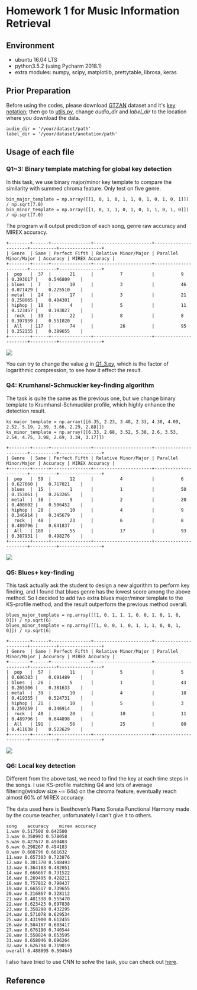 # Homework 1 for Music Information Retrieval

## Environment

* ubuntu 16.04 LTS
* python3.5.2 (using Pycharm 2018.1)
* extra modules: numpy, scipy, matplotlib, prettytable, librosa, keras

## Prior Preparation

Before using the codes, please download [GTZAN](http://marsyas.info/downloads/datasets.html) dataset 
and it's [key notation](https://github.com/alexanderlerch/gtzan_key); then go to [utils.py](utils.py), 
change _audio_dir_ and _label_dir_ to the location where you download the data. 
```
audio_dir = '/your/dataset/path'
label_dir = '/your/dataset/anotation/path'
```

## Usage of each file

### Q1~3: Binary template matching for global key detection

In this task, we use binary major/minor key template to compare the similarity with summed chroma feature.
Only test on five genre.
```
bin_major_template = np.array([[1, 0, 1, 0, 1, 1, 0, 1, 0, 1, 0, 1]]) / np.sqrt(7.0)
bin_minor_template = np.array([[1, 0, 1, 1, 0, 1, 0, 1, 1, 0, 1, 0]]) / np.sqrt(7.0)
```

The program will output prediction of each song, genre raw accuracy and MIREX accuracy.

```
+--------+------+---------------+----------------------+----------------------+----------+----------------+
| Genre  | Same | Perfect Fifth | Relative Minor/Major | Parallel Minor/Major | Accuracy | MIREX Accuracy |
+--------+------+---------------+----------------------+----------------------+----------+----------------+
|  pop   |  37  |       21      |          7           |          9           | 0.393617 |    0.546809    |
| blues  |  7   |       10      |          3           |          46          | 0.071429 |    0.225510    |
| metal  |  24  |       17      |          3           |          21          | 0.258065 |    0.404301    |
| hiphop |  10  |       4       |          5           |          11          | 0.123457 |    0.193827    |
|  rock  |  39  |       22      |          8           |          8           | 0.397959 |    0.551020    |
|  All   | 117  |       74      |          26          |          95          | 0.252155 |    0.389655    |
+--------+------+---------------+----------------------+----------------------+----------+----------------+
```
![](images/g100_baseline.png)

You can try to change the value _g_ in [Q1_3.py](Q1-3.py), which is the factor of logarithmic compression, 
to see how it effect the result.

### Q4: Krumhansl-Schmuckler key-finding algorithm

The task is quite the same as the previous one, but we change binary template to Krumhansl-Schmuckler profile, 
which highly enhance the detection result.
```
ks_major_template = np.array([[6.35, 2.23, 3.48, 2.33, 4.38, 4.09, 2.52, 5.19, 2.39, 3.66, 2.29, 2.88]])
ks_minor_template = np.array([[6.33, 2.68, 3.52, 5.38, 2.6, 3.53, 2.54, 4.75, 3.98, 2.69, 3.34, 3.17]])

+--------+------+---------------+----------------------+----------------------+----------+----------------+
| Genre  | Same | Perfect Fifth | Relative Minor/Major | Parallel Minor/Major | Accuracy | MIREX Accuracy |
+--------+------+---------------+----------------------+----------------------+----------+----------------+
|  pop   |  59  |       12      |          4           |          6           | 0.627660 |    0.717021    |
| blues  |  15  |       1       |          1           |          50          | 0.153061 |    0.263265    |
| metal  |  38  |       9       |          2           |          20          | 0.408602 |    0.506452    |
| hiphop |  20  |       10      |          4           |          9           | 0.246914 |    0.345679    |
|  rock  |  48  |       23      |          6           |          8           | 0.489796 |    0.641837    |
|  All   | 180  |       55      |          17          |          93          | 0.387931 |    0.498276    |
+--------+------+---------------+----------------------+----------------------+----------+----------------+
```
![](images/g100_ks.png)

### Q5: Blues+ key-finding

This task actually ask the student to design a new algorithm to perform key finding, 
and I found that blues genre has the lowest score among the above method. 
So I decided to add two extra blues major/minor template to the KS-profile method, 
and the result outperform the previous method overall.
```
blues_major_template = np.array([[1, 0, 1, 1, 1, 0, 0, 1, 0, 1, 0, 0]]) / np.sqrt(6)
blues_minor_template = np.array([[1, 0, 0, 1, 0, 1, 1, 1, 0, 0, 1, 0]]) / np.sqrt(6)

+--------+------+---------------+----------------------+----------------------+----------+----------------+
| Genre  | Same | Perfect Fifth | Relative Minor/Major | Parallel Minor/Major | Accuracy | MIREX Accuracy |
+--------+------+---------------+----------------------+----------------------+----------+----------------+
|  pop   |  57  |       11      |          5           |          5           | 0.606383 |    0.691489    |
| blues  |  26  |       5       |          1           |          43          | 0.265306 |    0.381633    |
| metal  |  39  |       10      |          4           |          18          | 0.419355 |    0.524731    |
| hiphop |  21  |       10      |          5           |          3           | 0.259259 |    0.346914    |
|  rock  |  48  |       20      |          10          |          11          | 0.489796 |    0.644898    |
|  All   | 191  |       56      |          25          |          80          | 0.411638 |    0.522629    |
+--------+------+---------------+----------------------+----------------------+----------+----------------+
```
![](images/g10_new.png)

### Q6: Local key detection

Different from the above tast, we need to find the key at each time steps in the songs.
I use KS-profile matching Q4 and lots of average filtering(window size ~= 64s) on the chroma feature, 
eventually reach almost 60% of MIREX accuracy.

The data used here is Beethoven’s Piano Sonata Functional Harmony made by the course teacher, 
unfortunately I can't give it to others.
```
song    accuracy    mirex accuracy
1.wav 0.517500 0.642500
3.wav 0.358993 0.578058
5.wav 0.427677 0.490403
6.wav 0.298267 0.494183
8.wav 0.608796 0.661632
11.wav 0.657303 0.723876
12.wav 0.301370 0.548493
13.wav 0.364103 0.482051
14.wav 0.666667 0.731522
16.wav 0.269495 0.428211
18.wav 0.757812 0.798437
19.wav 0.665517 0.739655
20.wav 0.216867 0.328112
21.wav 0.481338 0.555470
22.wav 0.623423 0.697838
23.wav 0.358298 0.432295
24.wav 0.571078 0.629534
25.wav 0.431900 0.612455
26.wav 0.504167 0.683417
27.wav 0.676190 0.740544
28.wav 0.558824 0.653595
31.wav 0.658046 0.696264
32.wav 0.626794 0.719019
overall 0.488095 0.594645
```

I also have tried to use CNN to solve the task, you can check out [here](ML_key_detect.ipynb).

## Reference

